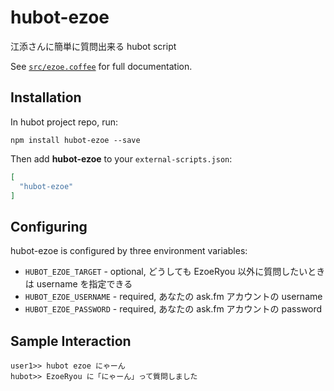 # hubot-ezoe

江添さんに簡単に質問出来る hubot script

See [`src/ezoe.coffee`](src/ezoe.coffee) for full documentation.

## Installation

In hubot project repo, run:

`npm install hubot-ezoe --save`

Then add **hubot-ezoe** to your `external-scripts.json`:

```json
[
  "hubot-ezoe"
]
```

## Configuring

hubot-ezoe is configured by three environment variables:

* `HUBOT_EZOE_TARGET` - optional, どうしても EzoeRyou 以外に質問したいときは username を指定できる
* `HUBOT_EZOE_USERNAME` - required, あなたの ask.fm アカウントの username
* `HUBOT_EZOE_PASSWORD` - required, あなたの ask.fm アカウントの password

## Sample Interaction

```
user1>> hubot ezoe にゃーん
hubot>> EzoeRyou に「にゃーん」って質問しました
```
